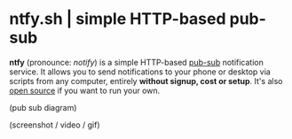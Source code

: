 # ntfy.sh | simple HTTP-based pub-sub

**ntfy** (pronounce: *notify*) is a simple HTTP-based [pub-sub](https://en.wikipedia.org/wiki/Publish%E2%80%93subscribe_pattern)
notification service. It allows you to send notifications to your phone or desktop via scripts from any computer,
entirely **without signup, cost or setup**. It's also [open source](https://github.com/binwiederhier/ntfy) if you want 
to run your own.

(pub sub diagram)

(screenshot / video / gif)
